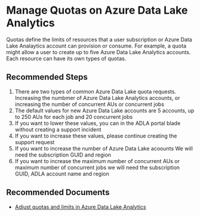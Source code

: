 <properties
    pageTitle="Adjusting Azure Data Lake Analytics Quotas"
    description="Manage Quotas on Azure Data Lake Analytics"
    service="Microsoft.DataLakeAnalytics"
	resource="datalake"
	authoralias="guyhay"
	authors="guyhayMSFT"
    ms.author="guyhay"
	displayOrder=""
	selfHelpType="resource"
	productPesIds="15940"
    supportTopicIds="32680642"
	cloudEnvironments="public"
    articleId="datalakeanalytics-adjust-quota-limits"	
/>
# Manage Quotas on Azure Data Lake Analytics

Quotas define the limits of resources that a user subscription or Azure Data Lake Analaytics account can provision or consume. For example, a quota might allow a user to create up to five Azure Data Lake Analytics accounts. Each resource can have its own types of quotas.

## **Recommended Steps**

1. There are two types of common Azure Data Lake quota requests. Increasing the numbmer of Azure Data Lake Analytics accounts, or increasing the number of concurrent AUs or concurrent jobs
2. The default values for new Azure Data Lake accounts are 5 accounts, up to 250 AUs for each job and 20 concurrent jobs
3. If you want to lower these values, you can in the ADLA portal blade without creating a support incident
4. If you want to increase these values, please continue creating the support request  
5. If you want to increase the number of Azure Data Lake acoounts We will need the subscription GUID and region
6. If you want to increase the maximum number of concurrent AUs or maximum number of concurrent jobs we will need the subscription GUID, ADLA account name and region

## **Recommended Documents**

* [Adjust quotas and limits in Azure Data Lake Analytics](https://docs.microsoft.com/en-us/azure/data-lake-analytics/data-lake-analytics-quota-limits)<br>
